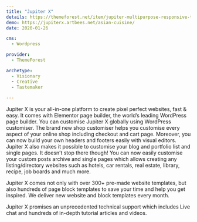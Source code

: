 ```yaml
---
title: "Jupiter X"
details: https://themeforest.net/item/jupiter-multipurpose-responsive-theme/5177775
demo: https://jupiterx.artbees.net/asian-cuisine/
date: 2020-01-26

cms: 
  - Wordpress

provider: 
  - ThemeForest

archetype:
  - Visionary
  - Creative
  - Tastemaker
  
---
```


Jupiter X is your all-in-one platform to create pixel perfect websites, fast & easy. It comes with Elementor page builder, the world’s leading WordPress page builder. You can customise Jupiter X globally using WordPress customiser. The brand new shop customiser helps you customise every aspect of your online shop including checkout and cart page. Moreover, you can now build your own headers and footers easily with visual editors. Jupiter X also makes it possible to customise your blog and portfolio list and single pages. It doesn’t stop there though! You can now easily customise your custom posts archive and single pages which allows creating any listing/directory websites such as hotels, car rentals, real estate, library, recipe, job boards and much more.

Jupiter X comes not only with over 300+ pre-made website templates, but also hundreds of page block templates to save your time and help you get inspired. We deliver new website and block templates every month.

Jupiter X promises an unprecedented technical support which includes Live chat and hundreds of in-depth tutorial articles and videos. 